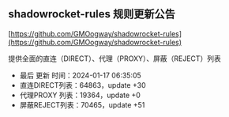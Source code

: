 ## shadowrocket-rules 规则更新公告

[https://github.com/GMOogway/shadowrocket-rules](https://github.com/GMOogway/shadowrocket-rules)

提供全面的直连（DIRECT）、代理（PROXY）、屏蔽（REJECT）列表
- 最后 更新 时间：2024-01-17 06:35:05
- 直连DIRECT列表：64863，update +30
- 代理PROXY 列表：19364，update +0
- 屏蔽REJECT列表：70465，update +51